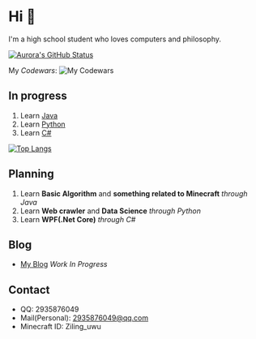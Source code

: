 # Hi 👋
I'm a high school student who loves computers and philosophy.

[![Aurora's GitHub Status](https://github-readme-stats.vercel.app/api?username=auroraziling&theme=tokyonight)](https://github.com/auroraziling)

My *Codewars*:
![My Codewars](https://www.codewars.com/users/Mr_ziling/badges/micro)

## In progress

1. Learn [Java](https://www.java.com/)
2. Learn [Python](https://www.python.org/)
3. Learn [C#](https://learn.microsoft.com/zh-cn/dotnet/csharp/)

[![Top Langs](https://github-readme-stats.vercel.app/api/top-langs/?username=auroraziling&layout=compact&hide=HTML,css&theme=tokyonight)](https://github.com/auroraziling)

## Planning

1. Learn **Basic Algorithm** and **something related to Minecraft** *through Java*
2. Learn **Web crawler** and **Data Science** *through Python*
3. Learn **WPF(.Net Core)** *through C#*

## Blog

- [My Blog](https://ziling.space) *Work In Progress*

## Contact
- QQ: 2935876049
- Mail(Personal): 2935876049@qq.com
- Minecraft ID: Ziling_uwu
